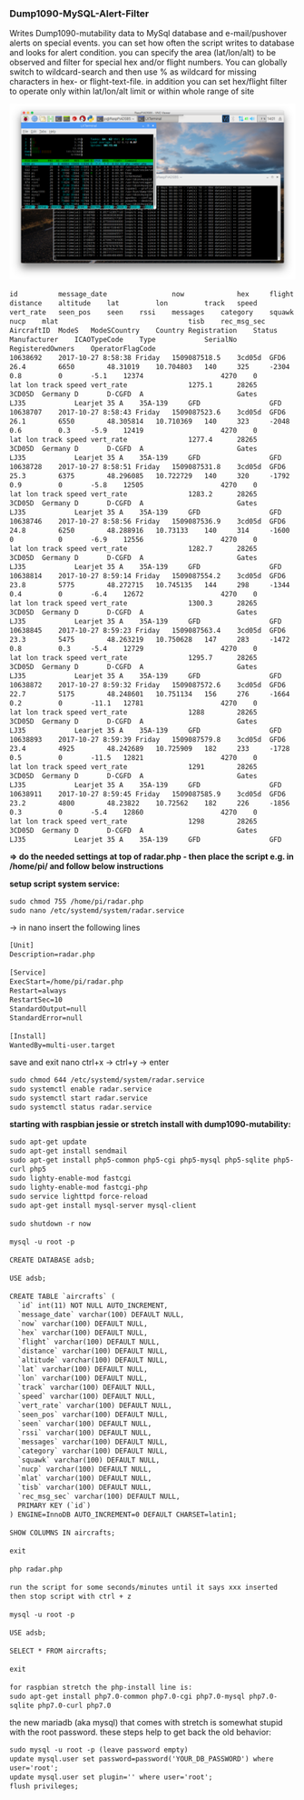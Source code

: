 ### Dump1090-MySQL-Alert-Filter

Writes Dump1090-mutability data to MySql database and e-mail/pushover alerts on special events. you can set how often the script writes to database and looks for alert condition. you can specify the area (lat/lon/alt) to be observed and filter for special hex and/or flight numbers. You can globally switch to wildcard-search and then use % as wildcard for missing characters in hex- or flight-text-file. in addition you can set hex/flight filter to operate only within lat/lon/alt limit or within whole range of site

![Alt text](screen.png?raw=true "Script running on RaspberryPi")

    id          message_date                now             hex     flight  distance    altitude    lat         lon         track   speed   vert_rate   seen_pos    seen    rssi    messages    category    squawk  nucp    mlat                                tisb    rec_msg_sec AircraftID  ModeS   ModeSCountry    Country Registration    Status  Manufacturer    ICAOTypeCode    Type            SerialNo    RegisteredOwners    OperatorFlagCode
    10638692    2017-10-27 8:58:38 Friday   1509087518.5    3cd05d  GFD6    26.4        6650        48.31019    10.704803   140     325     -2304       0.8         0       -5.1    12374                   4270    0       lat lon track speed vert_rate               1275.1      28265       3CD05D  Germany D       D-CGFD  A                       Gates           LJ35            Learjet 35 A    35A-139     GFD                 GFD
    10638707    2017-10-27 8:58:43 Friday   1509087523.6    3cd05d  GFD6    26.1        6550        48.305814   10.710369   140     323     -2048       0.6         0.3     -5.9    12419                   4270    0       lat lon track speed vert_rate               1277.4      28265       3CD05D  Germany D       D-CGFD  A                       Gates           LJ35            Learjet 35 A    35A-139     GFD                 GFD
    10638728    2017-10-27 8:58:51 Friday   1509087531.8    3cd05d  GFD6    25.3        6375        48.296085   10.722729   140     320     -1792       0.9         0       -5.8    12505                   4270    0       lat lon track speed vert_rate               1283.2      28265       3CD05D  Germany D       D-CGFD  A                       Gates           LJ35            Learjet 35 A    35A-139     GFD                 GFD
    10638746    2017-10-27 8:58:56 Friday   1509087536.9    3cd05d  GFD6    24.8        6250        48.288916   10.73133    140     314     -1600       0           0       -6.9    12556                   4270    0       lat lon track speed vert_rate               1282.7      28265       3CD05D  Germany D       D-CGFD  A                       Gates           LJ35            Learjet 35 A    35A-139     GFD                 GFD
    10638814    2017-10-27 8:59:14 Friday   1509087554.2    3cd05d  GFD6    23.8        5775        48.272715   10.745135   144     298     -1344       0.4         0       -6.4    12672                   4270    0       lat lon track speed vert_rate               1300.3      28265       3CD05D  Germany D       D-CGFD  A                       Gates           LJ35            Learjet 35 A    35A-139     GFD                 GFD
    10638845    2017-10-27 8:59:23 Friday   1509087563.4    3cd05d  GFD6    23.3        5475        48.263219   10.750628   147     283     -1472       0.8         0.3     -5.4    12729                   4270    0       lat lon track speed vert_rate               1295.7      28265       3CD05D  Germany D       D-CGFD  A                       Gates           LJ35            Learjet 35 A    35A-139     GFD                 GFD
    10638872    2017-10-27 8:59:32 Friday   1509087572.6    3cd05d  GFD6    22.7        5175        48.248601   10.751134   156     276     -1664       0.2         0       -11.1   12781                   4270    0       lat lon track speed vert_rate               1288        28265       3CD05D  Germany D       D-CGFD  A                       Gates           LJ35            Learjet 35 A    35A-139     GFD                 GFD
    10638893    2017-10-27 8:59:39 Friday   1509087579.8    3cd05d  GFD6    23.4        4925        48.242689   10.725909   182     233     -1728       0.5         0       -11.5   12821                   4270    0       lat lon track speed vert_rate               1291        28265       3CD05D  Germany D       D-CGFD  A                       Gates           LJ35            Learjet 35 A    35A-139     GFD                 GFD
    10638911    2017-10-27 8:59:45 Friday   1509087585.9    3cd05d  GFD6    23.2        4800        48.23822    10.72562    182     226     -1856       0.3         0       -5.4    12860                   4270    0       lat lon track speed vert_rate               1298        28265       3CD05D  Germany D       D-CGFD  A                       Gates           LJ35            Learjet 35 A    35A-139     GFD                 GFD
                                                                                                                                                                                                                                                                                                                                                                                                                                        
                                                                                                                                                                                                                                                                                                                                                                                                                                        
                                                                                                                                                                                                                                                                                                                                                                                                                                        

**=> do the needed settings at top of radar.php - then place the script e.g. in /home/pi/ and follow below instructions**

**setup script system service:**

    sudo chmod 755 /home/pi/radar.php
    sudo nano /etc/systemd/system/radar.service

-> in nano insert the following lines

    [Unit]
    Description=radar.php
    
    [Service]
    ExecStart=/home/pi/radar.php
    Restart=always
    RestartSec=10
    StandardOutput=null
    StandardError=null
    
    [Install]
    WantedBy=multi-user.target

save and exit nano ctrl+x -> ctrl+y -> enter

    sudo chmod 644 /etc/systemd/system/radar.service
    sudo systemctl enable radar.service
    sudo systemctl start radar.service
    sudo systemctl status radar.service
    
**starting with raspbian jessie or stretch install with dump1090-mutability:**
    
    sudo apt-get update
    sudo apt-get install sendmail
    sudo apt-get install php5-common php5-cgi php5-mysql php5-sqlite php5-curl php5
    sudo lighty-enable-mod fastcgi
    sudo lighty-enable-mod fastcgi-php
    sudo service lighttpd force-reload
    sudo apt-get install mysql-server mysql-client
    
    sudo shutdown -r now
    
    mysql -u root -p
    
    CREATE DATABASE adsb;
    
    USE adsb;
    
    CREATE TABLE `aircrafts` (
      `id` int(11) NOT NULL AUTO_INCREMENT,
      `message_date` varchar(100) DEFAULT NULL,
      `now` varchar(100) DEFAULT NULL,
      `hex` varchar(100) DEFAULT NULL,
      `flight` varchar(100) DEFAULT NULL,
      `distance` varchar(100) DEFAULT NULL,
      `altitude` varchar(100) DEFAULT NULL,
      `lat` varchar(100) DEFAULT NULL,
      `lon` varchar(100) DEFAULT NULL,
      `track` varchar(100) DEFAULT NULL,
      `speed` varchar(100) DEFAULT NULL,
      `vert_rate` varchar(100) DEFAULT NULL,
      `seen_pos` varchar(100) DEFAULT NULL,
      `seen` varchar(100) DEFAULT NULL,
      `rssi` varchar(100) DEFAULT NULL,
      `messages` varchar(100) DEFAULT NULL,
      `category` varchar(100) DEFAULT NULL,
      `squawk` varchar(100) DEFAULT NULL,
      `nucp` varchar(100) DEFAULT NULL,
      `mlat` varchar(100) DEFAULT NULL,
      `tisb` varchar(100) DEFAULT NULL,
      `rec_msg_sec` varchar(100) DEFAULT NULL,
      PRIMARY KEY (`id`)
    ) ENGINE=InnoDB AUTO_INCREMENT=0 DEFAULT CHARSET=latin1;
    
    SHOW COLUMNS IN aircrafts;
    
    exit
    
    php radar.php
    
    run the script for some seconds/minutes until it says xxx inserted then stop script with ctrl + z
    
    mysql -u root -p
    
    USE adsb;
    
    SELECT * FROM aircrafts;
    
    exit
    
    for raspbian stretch the php-install line is:
    sudo apt-get install php7.0-common php7.0-cgi php7.0-mysql php7.0-sqlite php7.0-curl php7.0
    
the new mariadb (aka mysql) that comes with stretch is somewhat stupid with the root password. these steps help to get back the old behavior:
    
    sudo mysql -u root -p (leave password empty)
    update mysql.user set password=password('YOUR_DB_PASSWORD') where user='root';
    update mysql.user set plugin='' where user='root';
    flush privileges;
